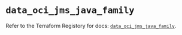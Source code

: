 # `data_oci_jms_java_family`

Refer to the Terraform Registory for docs: [`data_oci_jms_java_family`](https://registry.terraform.io/providers/oracle/oci/6.18.0/docs/data-sources/jms_java_family).

